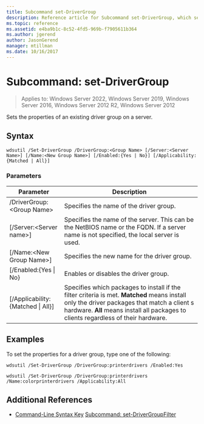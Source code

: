 ```yaml
---
title: Subcommand set-DriverGroup
description: Reference article for Subcommand set-DriverGroup, which sets the properties of an existing driver group on a server.
ms.topic: reference
ms.assetid: e4ba9b1c-8c52-4fd5-969b-f7905611b364
ms.author: jgerend
author: JasonGerend
manager: mtillman
ms.date: 10/16/2017
---
```

# Subcommand: set-DriverGroup

>Applies to: Windows Server 2022, Windows Server 2019, Windows Server 2016, Windows Server 2012 R2, Windows Server 2012

Sets the properties of an existing driver group on a server.

## Syntax
```
wdsutil /Set-DriverGroup /DriverGroup:<Group Name> [/Server:<Server Name>] [/Name:<New Group Name>] [/Enabled:{Yes | No}] [/Applicability:{Matched | All}]
```
### Parameters

|Parameter|Description|
|-------|--------|
|/DriverGroup:\<Group Name\>|Specifies the name of the driver group.|
|[/Server:\<Server name\>]|Specifies the name of the server. This can be the NetBIOS name or the FQDN. If a server name is not specified, the local server is used.|
|[/Name:\<New Group Name\>]|Specifies the new name for the driver group.|
|[/Enabled:{Yes \| No}|Enables or disables the driver group.|
|[/Applicability:{Matched \| All}]|Specifies which packages to install if the filter criteria is met. **Matched** means install only the driver packages that match a client s hardware. **All** means install all packages to clients regardless of their hardware.|

## Examples
To set the properties for a driver group, type one of the following:
```
wdsutil /Set-DriverGroup /DriverGroup:printerdrivers /Enabled:Yes
```
```
wdsutil /Set-DriverGroup /DriverGroup:printerdrivers /Name:colorprinterdrivers /Applicability:All
```
## Additional References
- [Command-Line Syntax Key](command-line-syntax-key.md)
[Subcommand: set-DriverGroupFilter](./wdsutil-set-drivergroupfilter.md)
